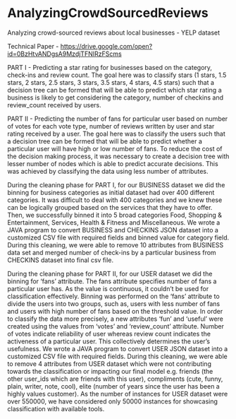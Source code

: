 # AnalyzingCrowdSourcedReviews
Analyzing crowd-sourced reviews about local businesses - YELP dataset

Technical Paper - https://drive.google.com/open?id=0BzHtvANDgsA9MzdjTFNIRzFScms

PART I - Predicting a star rating for businesses based on the category, check-ins and review count. 
The goal here was to classify stars (1 stars, 1.5 stars, 2 stars, 2.5 stars, 3 stars, 3.5 stars, 4 stars, 4.5 stars) such that a decision tree can be formed that will be able to predict which star rating a business is likely to get considering the category, number of checkins and review_count received by users. 

PART II - Predicting the number of fans for particular user based on number of votes for each vote type, number of reviews written by user and star rating received by a user.
The goal here was to classify the users such that a decision tree can be formed that will be able to predict whether a particular user will have high or low number of fans. To reduce the cost of the decision making process, it was necessary to create a decision tree with lesser number of nodes which is able to predict accurate decisions. This was achieved by classifying the data using less number of attributes.

During the cleaning phase for PART I, for our BUSINESS dataset we did the binning for business categories as initial dataset had over 400 different categories. It was difficult to deal with 400 categories and we knew these can be logically grouped based on the services that they have to offer. Then, we successfully binned it into 5 broad categories Food, Shopping & Entertainment, Services, Health & Fitness and Miscellaneous.
We wrote a JAVA program to convert BUSINESS and CHECKINS JSON dataset into a customized CSV file with required fields and binned value for category field. During this cleaning, we were able to remove 10 attributes from BUSINESS data set and merged number of check-ins by a particular business from CHECKINS dataset into final csv file.

During the cleaning phase for PART II, for our USER dataset we did the binning for ‘fans’ attribute. The fans attribute specifies number of fans a particular user has. As the value is continuous, it couldn’t be used for classification effectively. Binning was performed on the ‘fans’ attribute to divide the users into two groups, such as, users with less number of fans and users with high number of fans based on the threshold value. In order to classify the data more precisely, a new attributes ‘fun’ and ‘useful’ were created using the values from ‘votes’ and ‘review_count’ attribute. Number of votes indicate reliability of user whereas review count indicates the activeness of a particular user. This collectively determines the user’s usefulness.
We wrote a JAVA program to convert USER JSON dataset into a customized CSV file with required fields. During this cleaning, we were able to remove 4 attributes from USER dataset which were not contributing towards the classification or impacting our final model e.g. friends (the other user_ids which are friends with this user), compliments (cute, funny, plain, writer, note, cool), elite (number of years since the user has been a highly values customer). As the number of instances for USER dataset were over 550000, we have considered only 50000 instances for showcasing classification with available tools.
